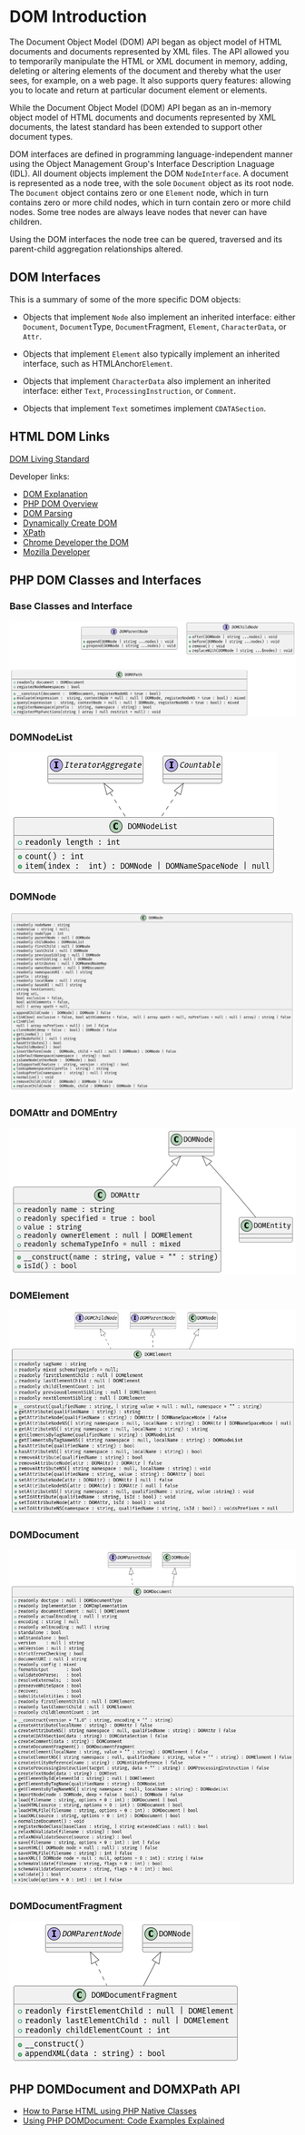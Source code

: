 # DOM Introduction

The Document Object Model (DOM) API began as object model of HTML documents and documents represented by XML files. The API allowed you to temporarily manipulate the
HTML or XML document in memory, adding, deleting or altering elements of the document and thereby what the user sees, for example, on a web page. It also supports query features:
allowing you to locate and return at particular document element or elements.

While the Document Object Model (DOM) API began as an in-memory object model of HTML documents and documents represented by XML documents, the latest standard has
been extended to support other document types.

DOM interfaces are defined in programming language-independent manner using the Object Management Group's Interface Description Lnaguage (IDL). All doument objects 
implement the DOM `NodeInterface`. A document is represented as a node tree, with the sole `Document` object as its root node. The `Document` object contains zero or
one `Element` node, which in turn contains zero or more child nodes, which in turn contain zero or more child nodes. Some tree nodes are always leave nodes that never
can have children.

Using the DOM interfaces the node tree can be quered, traversed and its parent-child aggregation relationships altered.
        
## DOM Interfaces

This is a summary of some of the more specific DOM objects:

* Objects that implement `Node` also implement an inherited interface: either `Document`, `Document`Type, `Document`Fragment, `Element`, `CharacterData`, or `Attr`.

* Objects that implement `Element` also typically implement an inherited interface, such as HTMLAnchor`Element`.

* Objects that implement `CharacterData` also implement an inherited interface: either `Text`, `ProcessingInstruction`, or `Comment`.

* Objects that implement `Text` sometimes implement `CDATASection`.

## HTML DOM Links

[DOM Living Standard](https://dom.spec.whatwg.org/#introduction-to-the-dom)

Developer links:

* [DOM Explanation](https://www.w3schools.com/whatis/whatis_htmldom.asp)
* [PHP DOM Overview](https://www.php.net/manual/en/book.dom.php)
* [DOM Parsing](https://www.tutorialspoint.com/php/php_dom_parser_example.htm)
* [Dynamically Create DOM](https://css-tricks.com/building-a-form-in-php-using-domdocument/)
* [XPath](https://www.sitepoint.com/php-dom-using-xpath/)
* [Chrome Developer the DOM](https://developer.chrome.com/docs/devtools/dom/)
* [Mozilla Developer](https://developer.mozilla.org/en-US/docs/Web/API/Document_Object_Model)

## PHP DOM Classes and Interfaces

### Base Classes and Interface

![](/assets/images/base.png)

### DOMNodeList

![](/assets/images/nodelist.png)

### DOMNode 

![](/assets/images/node.png)

### DOMAttr and DOMEntry

![](/assets/images/attr-entry.png)
 
### DOMElement

![](/assets/images/element.png)
 
### DOMDocument

![](/assets/images/document.png)

### DOMDocumentFragment

![](/assets/images/docfragment.png)

## PHP DOMDocument and DOMXPath API

* [How to Parse HTML using PHP Native Classes](https://codingreflections.com/blog/php-parse-html)
* [Using PHP DOMDocument: Code Examples Explained](https://www.bitdegree.org/learn/php-domdocument)
